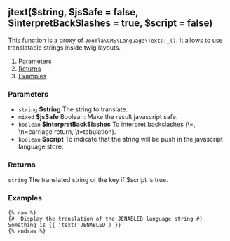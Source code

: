 ## jtext($string, $jsSafe = false, $interpretBackSlashes = true, $script = false)

This function is a proxy of `Joomla\CMS\Language\Text::_()`. It allows to use translatable strings inside twig layouts.  

1. [Parameters](#parameters)
1. [Returns](#returns)
2. [Examples](#examples)

### Parameters <a id="parameters"></a>

* `string`   **$string**                The string to translate.
* `mixed`    **$jsSafe**                Boolean: Make the result javascript safe.
* `boolean`  **$interpretBackSlashes**  To interpret backslashes (\\=\, \n=carriage return, \t=tabulation).
* `boolean`  **$script**                To indicate that the string will be push in the javascript language store:

### Returns <a id="returns"></a>

`string`  The translated string or the key if $script is true.

### Examples <a id="examples"></a>

```twig
{% raw %}
{#  Display the translation of the JENABLED language string #}
Something is {{ jtext('JENABLED') }}
{% endraw %}
```
